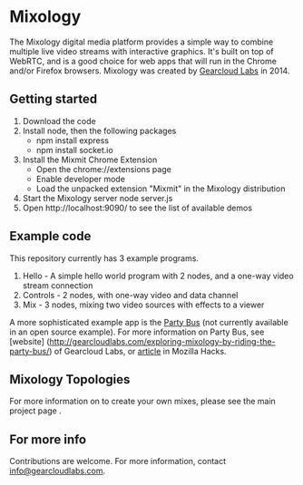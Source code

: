 Mixology
========

The Mixology digital media platform provides a simple way to combine multiple live video streams with interactive graphics.  It's built on top of WebRTC, and is a good choice for web apps that will run in the Chrome and/or Firefox browsers.  Mixology was created by [Gearcloud Labs](www.gearcloudlabs.com) in 2014.

Getting started
---------------
1. Download the code
2. Install node, then the following packages
   - npm install express
   - npm install socket.io
3. Install the Mixmit Chrome Extension 
   - Open the chrome://extensions page
   - Enable developer mode
   - Load the unpacked extension "Mixmit" in the Mixology distribution
4. Start the Mixology server
   node server.js
5. Open http://localhost:9090/ to see the list of available demos

Example code
------------
This repository currently has 3 example programs.

1. Hello - A simple hello world program with 2 nodes, and a one-way video stream connection
2. Controls - 2 nodes, with one-way video and data channel
3. Mix - 3 nodes, mixing two video sources with effects to a viewer


A more sophisticated example app is the [Party Bus](http://mixology.gearcloudlabs.com/partybus/mixer3d.html) (not currently available in an open source example).  For more information on Party Bus, see [website] (http://gearcloudlabs.com/exploring-mixology-by-riding-the-party-bus/) of Gearcloud Labs, or [article](https://hacks.mozilla.org/2014/04/inside-the-party-bus-building-a-web-app-with-multiple-live-video-streams-interactive-graphics/) in Mozilla Hacks.

Mixology Topologies
-------------------

For more information on to create your own mixes, please see the main project page <XYZXYZ>. 

For more info
-------------
Contributions are welcome.  For more information, contact info@gearcloudlabs.com. 
